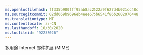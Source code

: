 ```yaml
---
ms.openlocfilehash: ff335b900fff95ab8ac2522a9f627d4b021cc48c
ms.sourcegitcommit: 02dd069b9696eb4eee675b6541f86b2602076448
ms.translationtype: MT
ms.contentlocale: zh-CN
ms.lasthandoff: 10/20/2020
ms.locfileid: "92232026"
---
```

多用途 Internet 邮件扩展 (MIME)